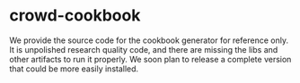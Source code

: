 # crowd-cookbook
We provide the source code for the cookbook generator for reference only. It is unpolished research quality code, and there are missing the libs and other artifacts to run it properly. We soon plan to release a complete version that could be more easily installed.
